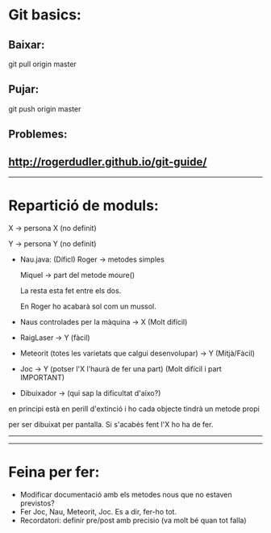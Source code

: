 # Git basics:

## Baixar:

git pull origin master

## Pujar:

git push origin master

## Problemes:

http://rogerdudler.github.io/git-guide/
------------------------------------------------------------
------------------------------------------------------------

# Repartició de moduls:

X -> persona X (no definit)

Y -> persona Y (no definit)

* Nau.java: (Díficl)
  	Roger -> metodes simples
	
	Miquel -> part del metode moure()
	
	La resta esta fet entre els dos.
	
	En Roger ho acabarà sol com un mussol.

* Naus controlades per la màquina -> X (Molt difícil)

* RaigLaser -> Y (fàcil)

* Meteorit (totes les varietats que calgui desenvolupar) -> Y (Mitjà/Fàcil)

* Joc -> Y (potser l'X l'haurà de fer una part) (Molt difícil i part IMPORTANT)

* Dibuixador -> (qui sap la dificultat d'aixo?)

en principi està en perill d'extinció i ho cada objecte tindrà un metode propi

per ser dibuixat per pantalla. Si s'acabés fent l'X ho ha de fer.

------------------------------------------------------------
------------------------------------------------------------
# Feina per fer:

* Modificar documentació amb els metodes nous que no estaven previstos?
* Fer Joc, Nau, Meteorit, Joc. Es a dir, fer-ho tot.
* Recordatori: definir pre/post amb precisio (va molt bé quan tot falla)

